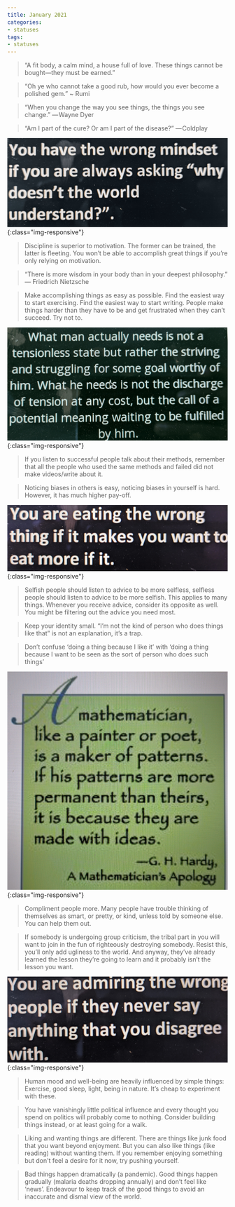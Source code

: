 ```yaml
---
title: January 2021
categories:
- statuses
tags:
- statuses
---
```


>“A fit body, a calm mind, a house full of love. These things cannot be bought—they must be earned.”

>“Oh ye who cannot take a good rub,
how would you ever become a polished gem.”
~ Rumi


>“When you change the way you see things, the things you see change.”
— Wayne Dyer

>“Am I part of the cure? Or am I part of the disease?”
— Coldplay



![1](/assets/statuses/Jan2021/1.jpg){:class="img-responsive"}


>Discipline is superior to motivation. The former can be trained, the latter is fleeting. 
>You won’t be able to accomplish great things if you’re only relying on motivation. 


>“There is more wisdom in your body than in your deepest philosophy.”
― Friedrich Nietzsche


>Make accomplishing things as easy as possible. Find the easiest way to start exercising. Find the easiest way to start writing. People make things harder than they have to be and get frustrated when they can’t succeed. Try not to. 


![2](/assets/statuses/Jan2021/2.jpg){:class="img-responsive"}


>If you listen to successful people talk about their methods, remember that all the people who used the same methods and failed did not make videos/write about it. 


>Noticing biases in others is easy, noticing biases in yourself is hard. However, it has much higher pay-off. 


![3](/assets/statuses/Jan2021/3.jpg){:class="img-responsive"}


>Selfish people should listen to advice to be more selfless, selfless people should listen to advice to be more selfish. This applies to many things. 
>Whenever you receive advice, consider its opposite as well. You might be filtering out the advice you need most. 


>Keep your identity small. “I’m not the kind of person who does things like that” is not an explanation, it’s a trap.


>Don’t confuse ‘doing a thing because I like it’ with ‘doing a thing because I want to be seen as the sort of person who does such things’


![4](/assets/statuses/Jan2021/4.jpg){:class="img-responsive"}


>Compliment people more. 
>Many people have trouble thinking of themselves as smart, or pretty, or kind, unless told by someone else. 
>You can help them out. 


>If somebody is undergoing group criticism, the tribal part in you will want to join in the fun of righteously destroying somebody. Resist this, you’ll only add ugliness to the world. And anyway, they’ve already learned the lesson they’re going to learn and it probably isn’t the lesson you want. 


![5](/assets/statuses/Jan2021/5.jpg){:class="img-responsive"}


>Human mood and well-being are heavily influenced by simple things: Exercise, good sleep, light, being in nature. 
>It’s cheap to experiment with these.


>You have vanishingly little political influence and every thought you spend on politics will probably come to nothing. 
>Consider building things instead, or at least going for a walk. 


>Liking and wanting things are different. 
>There are things like junk food that you want beyond enjoyment. But you can also like things (like reading) without wanting them. 
>If you remember enjoying something but don't feel a desire for it now, try pushing yourself.


>Bad things happen dramatically (a pandemic). Good things happen gradually (malaria deaths dropping annually) and don’t feel like ‘news’. 
>Endeavour to keep track of the good things to avoid an inaccurate and dismal view of the world. 


